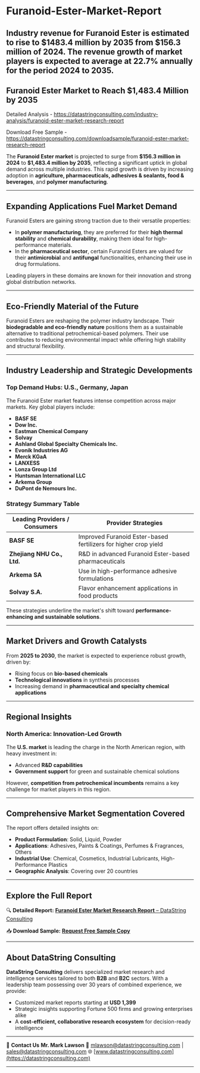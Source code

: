 # Furanoid-Ester-Market-Report
Industry revenue for Furanoid Ester is estimated to rise to $1483.4 million by 2035 from $156.3 million of 2024. The revenue growth of market players is expected to average at 22.7% annually for the period 2024 to 2035.
---

## **Furanoid Ester Market to Reach \$1,483.4 Million by 2035**

Detailed Analysis - https://datastringconsulting.com/industry-analysis/furanoid-ester-market-research-report

Download Free Sample - https://datastringconsulting.com/downloadsample/furanoid-ester-market-research-report

The **Furanoid Ester market** is projected to surge from **\$156.3 million in 2024** to **\$1,483.4 million by 2035**, reflecting a significant uptick in global demand across multiple industries. This rapid growth is driven by increasing adoption in **agriculture, pharmaceuticals, adhesives & sealants, food & beverages**, and **polymer manufacturing**.

---

## **Expanding Applications Fuel Market Demand**

Furanoid Esters are gaining strong traction due to their versatile properties:

* In **polymer manufacturing**, they are preferred for their **high thermal stability** and **chemical durability**, making them ideal for high-performance materials.
* In the **pharmaceutical sector**, certain Furanoid Esters are valued for their **antimicrobial** and **antifungal** functionalities, enhancing their use in drug formulations.

Leading players in these domains are known for their innovation and strong global distribution networks.

---

## **Eco-Friendly Material of the Future**

Furanoid Esters are reshaping the polymer industry landscape. Their **biodegradable and eco-friendly nature** positions them as a sustainable alternative to traditional petrochemical-based polymers. Their use contributes to reducing environmental impact while offering high stability and structural flexibility.

---

## **Industry Leadership and Strategic Developments**

### **Top Demand Hubs: U.S., Germany, Japan**

The Furanoid Ester market features intense competition across major markets. Key global players include:

* **BASF SE**
* **Dow Inc.**
* **Eastman Chemical Company**
* **Solvay**
* **Ashland Global Specialty Chemicals Inc.**
* **Evonik Industries AG**
* **Merck KGaA**
* **LANXESS**
* **Lonza Group Ltd**
* **Huntsman International LLC**
* **Arkema Group**
* **DuPont de Nemours Inc.**

### **Strategy Summary Table**

| **Leading Providers / Consumers** | **Provider Strategies**                                         |
| --------------------------------- | --------------------------------------------------------------- |
| **BASF SE**                       | Improved Furanoid Ester-based fertilizers for higher crop yield |
| **Zhejiang NHU Co., Ltd.**        | R\&D in advanced Furanoid Ester-based pharmaceuticals           |
| **Arkema SA**                     | Use in high-performance adhesive formulations                   |
| **Solvay S.A.**                   | Flavor enhancement applications in food products                |

These strategies underline the market's shift toward **performance-enhancing and sustainable solutions**.

---

## **Market Drivers and Growth Catalysts**

From **2025 to 2030**, the market is expected to experience robust growth, driven by:

* Rising focus on **bio-based chemicals**
* **Technological innovations** in synthesis processes
* Increasing demand in **pharmaceutical and specialty chemical applications**

---

## **Regional Insights**

### **North America: Innovation-Led Growth**

The **U.S. market** is leading the charge in the North American region, with heavy investment in:

* Advanced **R\&D capabilities**
* **Government support** for green and sustainable chemical solutions

However, **competition from petrochemical incumbents** remains a key challenge for market players in this region.

---

## **Comprehensive Market Segmentation Covered**

The report offers detailed insights on:

* **Product Formulation**: Solid, Liquid, Powder
* **Applications**: Adhesives, Paints & Coatings, Perfumes & Fragrances, Others
* **Industrial Use**: Chemical, Cosmetics, Industrial Lubricants, High-Performance Plastics
* **Geographic Analysis**: Covering over 20 countries

---

## **Explore the Full Report**

🔍 **Detailed Report:**
[**Furanoid Ester Market Research Report** – DataString Consulting](https://datastringconsulting.com/industry-analysis/furanoid-ester-market-research-report)

📥 **Download Sample:**
[**Request Free Sample Copy**](https://datastringconsulting.com/downloadsample/furanoid-ester-market-research-report)

---

## **About DataString Consulting**

**DataString Consulting** delivers specialized market research and intelligence services tailored to both **B2B** and **B2C** sectors. With a leadership team possessing over 30 years of combined experience, we provide:

* Customized market reports starting at **USD 1,399**
* Strategic insights supporting Fortune 500 firms and growing enterprises alike
* A **cost-efficient, collaborative research ecosystem** for decision-ready intelligence

---

📨 **Contact Us**
**Mr. Mark Lawson**
📧 [mlawson@datastringconsulting.com](mailto:mlawson@datastringconsulting.com) | [sales@datastringconsulting.com](mailto:sales@datastringconsulting.com)
🌐 [www.datastringconsulting.com](https://datastringconsulting.com)

---
